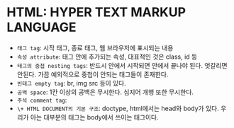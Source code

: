 # HTML: HYPER TEXT MARKUP LANGUAGE
* ```태그 tag```: 시작 태그, 종료 태그, 웹 브라우저에 표시되는 내용
* ```속성 attribute```: 태그 안에 추가되는 속성, 대표적인 것은 class, id 등
* ```태그의 중첩 nesting tags```: 반드시 안에서 시작되면 안에서 끝나야 된다. 엇갈리면 안된다. 가끔 예외적으로 중첩이 안되는 태그들이 존재한다.
* ```빈태그 empty tag```: br, img src 등이 있다.
* ```공백 space```: 1칸 이상의 공백은 무시한다. 심지어 개행 또한 무시한다.
* ```주석 comment tag```: <!--주석을 적어준다.-->
* ```\+ HTML DOCUMENT의 기본 구조```: doctype, html에서는 head와 body가 있다. 우리가 아는 대부분의 태그는 body에서 쓰이는 태그이다.
